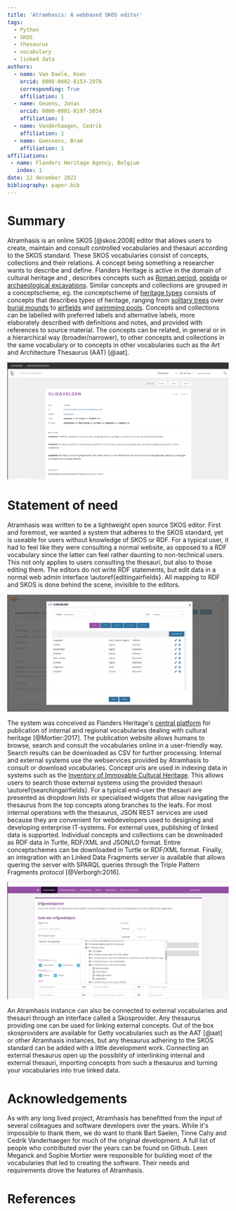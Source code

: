```yaml
---
title: 'Atramhasis: A webbased SKOS editor'
tags:
  - Python
  - SKOS
  - thesaurus
  - vocabulary
  - linked data
authors:
  - name: Van Daele, Koen
    orcid: 0000-0002-8153-2978
    corresponding: True
    affiliation: 1
  - name: Geuens, Jonas
    orcid: 0000-0001-8197-5034
    affiliation: 1
  - name: Vanderhaegen, Cedrik
    affiliation: 1
  - name: Goessens, Bram
    affiliation: 1
affiliations:
 - name: Flanders Heritage Agency, Belgium
   index: 1
date: 22 december 2022
bibliography: paper.bib
---
```


# Summary

Atramhasis is an online SKOS [@skos:2008] editor that allows users 
to create, maintain and consult controlled vocabularies and thesauri according 
to the SKOS standard. These SKOS vocabularies consist of concepts, collections
and their relations. A concept being something a researcher wants to describe and define.
Flanders Heritage is active in the domain of cultural heritage and ,
describes concepts such as [Roman period](https://id.erfgoed.net/thesauri/dateringen/1223),
[oppida](https://id.erfgoed.net/thesauri/erfgoedtypes/1052) or 
[archaeological excavations](https://id.erfgoed.net/thesauri/gebeurtenistypes/38).
Similar concepts and collections are grouped in a conceptscheme, eg. the 
conceptscheme of [heritage types](https://id.erfgoed.net/thesauri/erfgoedtypes)
consists of concepts that describes types of heritage, ranging from 
[solitary trees](https://id.erfgoed.net/thesauri/erfgoedtypes/1654) 
over [burial mounds](https://id.erfgoed.net/thesauri/erfgoedtypes/170)
 to [airfields](https://id.erfgoed.net/thesauri/erfgoedtypes/476) 
and [swimming pools](https://id.erfgoed.net/thesauri/erfgoedtypes/949). Concepts 
and collections can be labelled with preferred labels and alternative labels, 
more elaborately described with definitions and notes, and provided with references 
to source material. The concepts can be related, in general or in a hierarchical way 
(broader/narrower), to other concepts and collections in the same vocabulary or 
to concepts in other vocabularies such as the Art and Architecture Thesaurus (AAT) [@aat].

![Airfields described as a SKOS concept.\label{fig:airfields}](atramhasis_screen_airfields.png)

# Statement of need

Atramhasis was written to be a lightweight open source SKOS editor. First and foremost,
we wanted a system that adheres to the SKOS standard, yet is useable for users without
knowledge of SKOS or RDF. For a typical user, it had to feel like they were consulting 
a normal website, as opposed to a RDF vocabulary since the latter can feel rather daunting 
to non-technical users. This not only applies to users consulting the thesauri, but also 
to those editing them. The editors do not write RDF statements, but edit data in a normal 
web admin interface \autoref{editingairfields}. All mapping to RDF and SKOS is done behind
the scene, invisible to the editors.

![Editing the concept of airfields is simple and straightforward.\label{fig:editingairfields}](atramhasis_screen_edit_airfields.png)

The system was conceived as Flanders Heritage's [central platform](https://thesaurus.onroerenderfgoed.be) 
for publication of internal and regional vocabularies dealing with cultural heritage [@Mortier:2017]. 
The publication website allows humans to browse, search and consult the vocabularies 
online in a user-friendly way. Search results can be downloaded as CSV for further processing.
Internal and external systems use the webservices provided by Atramhasis 
to consult or download vocabularies. Concept uris are used in indexing data 
in systems such as the [Inventory of Immovable Cultural Heritage](https://inventaris.onroerenderfgoed.be).
This allows users to search those external systems using the provided thesauri \autoref{searchingairfields}.
For a typical end-user the thesauri are presented as dropdown lists or specialised 
widgets that allow navigating the thesaurus from the top concepts along branches to 
the leafs. For most internal operations with the thesaurus, JSON REST services are used because 
they are convenient for webdevelopers used to designing and developing enterprise IT-systems.
For external uses, publishing of linked data is supported. Individual concepts and
collections can be downloaded as RDF data in Turtle, RDF/XML and JSON/LD format. Entire
conceptschemes can be downloaded in Turtle or RDF/XML format. Finally, an integration with an
Linked Data Fragments server is available that allows quering the server with SPARQL queries
through the Triple Pattern Fragments protocol [@Verborgh:2016].

![Searching for airfields in the Inventory of Immovable Cultural Heritage\label{fig:searchingairfields}](inventaris_screen_search_airfields.png)

An Atramhasis instance can also be connected to external vocabularies and thesauri through 
an interface called a Skosprovider. Any thesaurus providing one can be used for linking external 
concepts. Out of the box skosproviders are available for Getty vocabularies such as the
AAT [@aat] or other Atramhasis instances, but any thesaurus adhering to the SKOS standard 
can be added with a little development work. Connecting an external thesaurus open up the possiblity 
of interlinking internal and external thesauri, importing concepts from such a thesaurus 
and turning your vocabularies into true linked data. 

# Acknowledgements

As with any long lived project, Atramhasis has benefitted from the input of several colleagues and software developers over the years. While it's impossible to thank them, we do want to thank Bart Saelen, Tinne Cahy and Cedrik Vanderhaegen for much of the original development. A full list of people who contributed over the years can be found on Github. Leen Meganck and Sophie Mortier were responsible for building most of the vocabularies that led to creating the software. Their needs and requirements drove the features of Atramhasis.

# References
